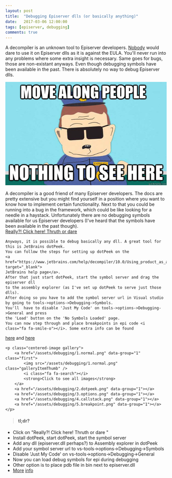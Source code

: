 ```yaml
---
layout: post
title:  "Debugging Episerver dlls (or basically anything)"
date:   2017-03-06 12:00:00
tags: [episerver, debugging]
comments: true
---
```


<div class="toggle"> 
    A decompiler is an unknown tool to Episerver developers.
    <a href="http://world.episerver.com/Search?searchQuery=decompile" target="_blank">Nobody</a> would dare 
    to use it on Episerver dlls as it is against the EULA. You'll never run into any problems 
    where some extra insight is necessary. Same goes for bugs, those are non-existant anyways.
    Even though debugging symbols have been available in the past. There is absolutely no way 
    to debug Episerver dlls.
</div>

<p class="centered-image toggle" data-toggle-button>
	<img src="/assets/debugging/nothing-to-see.jpg" alt="Nothing to see">
</p>

<div class="toggle hide">
    A decompiler is a good friend of many Episerver developers. The docs are pretty extensive 
    but you might find yourself in a position where you want to know how to implement certain 
    functionality. Next to that you could be running into a bug in the framework, which could 
    be like looking for a needle in a haystack. Unfortunately there are no debugging symbols 
    available for us Episerver developers (I've heard that the symbols have been available in 
    the past though).
</div>

<a href="#" class="toggle" data-toggle-button>
    Really?! Click here! Thruth or dare
    <i class="fa fa-birthday-cake"></i>
</a>

<div class="toggle hide">

    Anyways, it is possible to debug basically any dll. A great tool for this is JetBrains dotPeek.
    You can follow the steps for setting up dotPeek on the 
    <a href="https://www.jetbrains.com/help/decompiler/10.0/Using_product_as_a_Symbol_Server.html" target="_blank">
    JetBrains help page</a>.
    After that just start dotPeek, start the symbol server and drag the episerver dll 
    to the assembly explorer (as I've set up dotPeek to serve just those dlls). 
    After doing so you have to add the symbol server url in Visual studio by going to tools->options->Debugging->Symbols.
    You'll  have to disable 'Just My Code' on tools->options->Debugging->General and press 
    the 'Load' button on the 'No Symbols Loaded' page. 
    You can now step through and place breakpoints in epi code <i class="fa fa-smile-o"></i>. Some extra info can be found
<a href="http://hmemcpy.com/2014/07/how-to-debug-anything-with-visual-studio-and-jetbrains-dotpeek-v1-2/" target="_blank">
here</a> and
<a href="http://stackoverflow.com/questions/26518013/dotpeek-issue-debugging-3rd-party-dll#answer-26523669" target="_blank">
here</a>

    <p class="centered-image gallery">
        <a href="/assets/debugging/1.normal.png" data-group="1" class="first">
            <img src="/assets/debugging/1.normal.png" class="galleryItemThumb" />
            <i class="fa fa-search"></i>
            <strong>Click to see all images</strong>
        </a>
        <a href="/assets/debugging/2.dotpeek.png" data-group="1"></a>
        <a href="/assets/debugging/3.options.png" data-group="1"></a>
        <a href="/assets/debugging/4.callstack.png" data-group="1"></a>
        <a href="/assets/debugging/5.breakpoint.png" data-group="1"></a>
    </p>

</div>

> #### tl;dr?
* Click on "Really?! Click here! Thruth or dare <i class="fa fa-birthday-cake"></i>"
* Install dotPeek, start dotPeek, start the symbol server
* Add any dll (episerver.dll perhaps?) to Assembly explorer in dotPeek
* Add your symbol server url to vs-tools->options->Debugging->Symbols
* Disable 'Just My Code' on vs-tools->options->Debugging->General
* Now you can load debug symbols for epi during debugging
* Other option is to place pdb file in bin next to episerver.dll
* [More](http://hmemcpy.com/2014/07/how-to-debug-anything-with-visual-studio-and-jetbrains-dotpeek-v1-2/) [info](http://stackoverflow.com/questions/26518013/dotpeek-issue-debugging-3rd-party-dll#answer-26523669)
